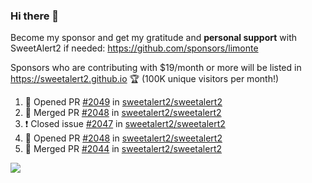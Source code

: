 ### Hi there 👋

Become my sponsor and get my gratitude and **personal support** with SweetAlert2 if needed: https://github.com/sponsors/limonte

Sponsors who are contributing with $19/month or more will be listed in https://sweetalert2.github.io 🏆 (100K unique visitors per month!)

<!--START_SECTION:activity-->
1. 💪 Opened PR [#2049](https://github.com//sweetalert2/sweetalert2/pull/2049) in [sweetalert2/sweetalert2](https://github.com//sweetalert2/sweetalert2)
2. 🎉 Merged PR [#2048](https://github.com//sweetalert2/sweetalert2/pull/2048) in [sweetalert2/sweetalert2](https://github.com//sweetalert2/sweetalert2)
3. ❗️ Closed issue [#2047](https://github.com//sweetalert2/sweetalert2/issues/2047) in [sweetalert2/sweetalert2](https://github.com//sweetalert2/sweetalert2)
4. 💪 Opened PR [#2048](https://github.com//sweetalert2/sweetalert2/pull/2048) in [sweetalert2/sweetalert2](https://github.com//sweetalert2/sweetalert2)
5. 🎉 Merged PR [#2044](https://github.com//sweetalert2/sweetalert2/pull/2044) in [sweetalert2/sweetalert2](https://github.com//sweetalert2/sweetalert2)
<!--END_SECTION:activity-->

![](https://github-readme-stats.vercel.app/api?username=limonte&theme=vue&show_icons=true)
